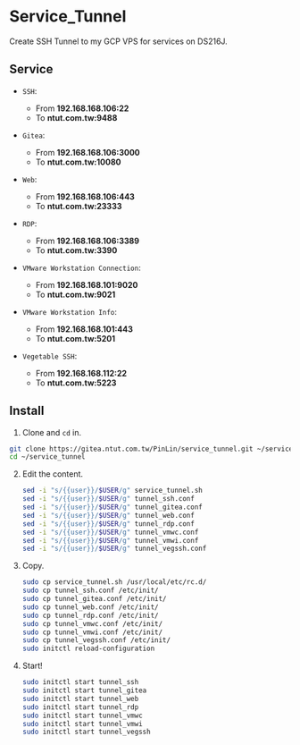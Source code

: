 # Service_Tunnel

Create SSH Tunnel to my GCP VPS for services on DS216J.

## Service

+ `SSH`: 
  + From **192.168.168.106:22**
  + To **ntut.com.tw:9488**

+ `Gitea`:
  + From **192.168.168.106:3000**
  + To **ntut.com.tw:10080**

+ `Web`:
  + From **192.168.168.106:443**
  + To **ntut.com.tw:23333**

+ `RDP`:
  + From **192.168.168.106:3389**
  + To **ntut.com.tw:3390**

+ `VMware Workstation Connection`:
  + From **192.168.168.101:9020**
  + To **ntut.com.tw:9021**

+ `VMware Workstation Info`:
  + From **192.168.168.101:443**
  + To **ntut.com.tw:5201**

+ `Vegetable SSH`:
  + From **192.168.168.112:22**
  + To **ntut.com.tw:5223**

## Install

1. Clone and `cd` in.
  ```sh
  git clone https://gitea.ntut.com.tw/PinLin/service_tunnel.git ~/service_tunnel
  cd ~/service_tunnel
  ```

2. Edit the content.
   ```sh
   sed -i "s/{{user}}/$USER/g" service_tunnel.sh
   sed -i "s/{{user}}/$USER/g" tunnel_ssh.conf
   sed -i "s/{{user}}/$USER/g" tunnel_gitea.conf
   sed -i "s/{{user}}/$USER/g" tunnel_web.conf
   sed -i "s/{{user}}/$USER/g" tunnel_rdp.conf
   sed -i "s/{{user}}/$USER/g" tunnel_vmwc.conf
   sed -i "s/{{user}}/$USER/g" tunnel_vmwi.conf
   sed -i "s/{{user}}/$USER/g" tunnel_vegssh.conf
   ```

3. Copy.
   ```sh
   sudo cp service_tunnel.sh /usr/local/etc/rc.d/
   sudo cp tunnel_ssh.conf /etc/init/
   sudo cp tunnel_gitea.conf /etc/init/
   sudo cp tunnel_web.conf /etc/init/
   sudo cp tunnel_rdp.conf /etc/init/
   sudo cp tunnel_vmwc.conf /etc/init/
   sudo cp tunnel_vmwi.conf /etc/init/
   sudo cp tunnel_vegssh.conf /etc/init/
   sudo initctl reload-configuration
   ```

4. Start!
   ```sh
   sudo initctl start tunnel_ssh
   sudo initctl start tunnel_gitea
   sudo initctl start tunnel_web
   sudo initctl start tunnel_rdp
   sudo initctl start tunnel_vmwc
   sudo initctl start tunnel_vmwi
   sudo initctl start tunnel_vegssh
   ```
